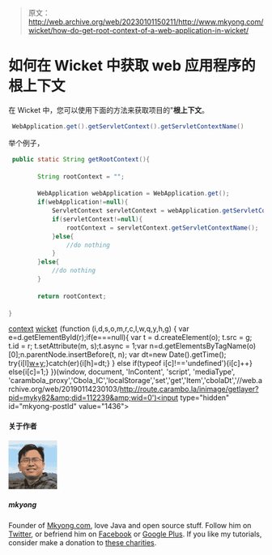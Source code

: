 > 原文：<http://web.archive.org/web/20230101150211/http://www.mkyong.com/wicket/how-do-get-root-context-of-a-web-application-in-wicket/>

# 如何在 Wicket 中获取 web 应用程序的根上下文

在 Wicket 中，您可以使用下面的方法来获取项目的"**根上下文**。

```java
 WebApplication.get().getServletContext().getServletContextName() 
```

举个例子，

```java
 public static String getRootContext(){

		String rootContext = "";

		WebApplication webApplication = WebApplication.get();
		if(webApplication!=null){
			ServletContext servletContext = webApplication.getServletContext();
			if(servletContext!=null){
				rootContext = servletContext.getServletContextName();
			}else{
				//do nothing
			}
		}else{
			//do nothing
		}

		return rootContext;

} 
```

[context](http://web.archive.org/web/20190114230103/http://www.mkyong.com/tag/context/) [wicket](http://web.archive.org/web/20190114230103/http://www.mkyong.com/tag/wicket/)![](img/89a85db97c43aff58779e8a909e4878f.png) (function (i,d,s,o,m,r,c,l,w,q,y,h,g) { var e=d.getElementById(r);if(e===null){ var t = d.createElement(o); t.src = g; t.id = r; t.setAttribute(m, s);t.async = 1;var n=d.getElementsByTagName(o)[0];n.parentNode.insertBefore(t, n); var dt=new Date().getTime(); try{i[l][w+y](h,i[l][q+y](h)+'&amp;'+dt);}catch(er){i[h]=dt;} } else if(typeof i[c]!=='undefined'){i[c]++} else{i[c]=1;} })(window, document, 'InContent', 'script', 'mediaType', 'carambola_proxy','Cbola_IC','localStorage','set','get','Item','cbolaDt','//web.archive.org/web/20190114230103/http://route.carambo.la/inimage/getlayer?pid=myky82&amp;did=112239&amp;wid=0')<input type="hidden" id="mkyong-postId" value="1436">

#### 关于作者

![author image](img/97e63c46d98590901566d6edfaf64fb8.png)

##### mkyong

Founder of [Mkyong.com](http://web.archive.org/web/20190114230103/http://mkyong.com/), love Java and open source stuff. Follow him on [Twitter](http://web.archive.org/web/20190114230103/https://twitter.com/mkyong), or befriend him on [Facebook](http://web.archive.org/web/20190114230103/http://www.facebook.com/java.tutorial) or [Google Plus](http://web.archive.org/web/20190114230103/https://plus.google.com/110948163568945735692?rel=author). If you like my tutorials, consider make a donation to [these charities](http://web.archive.org/web/20190114230103/http://www.mkyong.com/blog/donate-to-charity/).